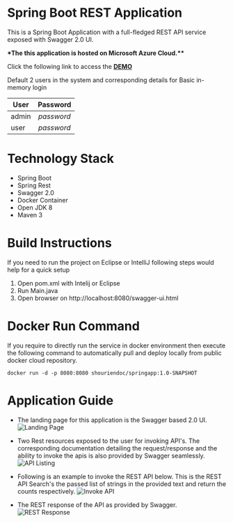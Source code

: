  # Spring Boot REST Application
 This is a Spring Boot Application with a full-fledged REST API service exposed with Swagger 2.0 UI.
 
 __*The this application is hosted on Microsoft Azure Cloud.**__
 
 Click the following link to access the  __[DEMO](http://appdemos.org)__ 
 
Default 2 users in the system and corresponding details for Basic in-memory login

| User          | Password      |
| ------------- |:-------------:|
| admin         | *password*    |
| user          | *password*    |

 # Technology Stack
 * Spring Boot
 * Spring Rest
 * Swagger 2.0
 * Docker Container
 * Open JDK 8
 * Maven 3
 
 # Build Instructions
 If you need to run the project on Eclipse or IntelliJ following steps would help for a quick setup
 
 1. Open pom.xml with Intelij or Eclipse
 2. Run Main.java
 3. Open browser on http://localhost:8080/swagger-ui.html
 
 # Docker Run Command
 If you require to directly run the service in docker environment then execute the following command to automatically pull and deploy locally from public docker cloud repository.
 
 `docker run -d -p 8080:8080 shouriendoc/springapp:1.0-SNAPSHOT`
 
 # Application Guide
 
 * The landing page for this application is the Swagger based 2.0 UI. ![Landing Page](https://i.imgur.com/nzR3fVz.png, "Landing Page")
 
 * Two Rest resources exposed to the user for invoking API's. The corresponding documentation detailing the request/response and the ability to invoke the apis is also provided by Swagger seamlessly. ![API Listing](https://i.imgur.com/sJR7d0i.png, "Rest Resource Listing")
 
 * Following is an example to invoke the REST API below. This is the REST API Search's the passed list of strings in the provided text and return the counts respectively. ![Invoke API](https://i.imgur.com/KdVImga.png, "Rest API to file word count") 
 
* The REST response of the API as provided by Swagger. ![REST Response](https://i.imgur.com/WYTAQYk.png, "Rest API response to file word count")
